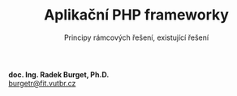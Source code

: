 <!-- .slide: class="title" -->

<div class="logo"></div>
<div class="main">
    <header>
        <h1>Aplikační PHP frameworky</h1>
        <p class="subtitle">Principy rámcových řešení, existující řešení</p>
    </header>
    <p class="author" style="margin: 0"><strong>doc. Ing. Radek Burget, Ph.D.</strong><br>
        <a href="mailto:burgetr@fit.vutbr.cz">burgetr@fit.vutbr.cz</a>
    </p>
</div>
